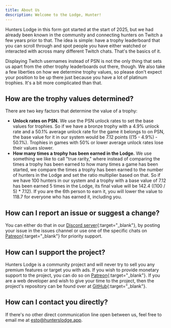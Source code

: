 ```yaml
---
title: About Us
description: Welcome to the Lodge, Hunter!
---
```


Hunters Lodge in this form got started at the start of 2025, but we had already been known in the community and connecting hunters on Twitch a few years prior to that. The idea is simple: have a trophy leaderboard that you can scroll through and spot people you have either watched or interacted with across many different Twitch chats. That's the basics of it.

Displaying Twitch usernames instead of PSN is not the only thing that sets us apart from the other trophy leaderboards out there, though. We also take a few liberties on how we determine trophy values, so please don't expect your position to be up there just because you have a lot of platinum trophies. It's a bit more complicated than that.

## How are the trophy values determined?

There are two key factors that determine the value of a trophy:

- **Unlock rates on PSN.** We use the PSN unlock rates to set the base values for trophies. So if we have a bronze trophy with a 4.9% unlock rate and a 50.1% average unlock rate for the game it belongs to on PSN, the base value for it in our system would be 7.12 points ((15 - 4.9%) - 50.1%). Trophies in games with 50% or lower average unlock rates lose their values slower.
- **How many times a trophy has been earned in the Lodge.** We use something we like to call "true rarity," where instead of comparing the times a trophy has been earned to how many times a game has been started, we compare the times a trophy has been earned to the number of hunters in the Lodge and set the ratio multiplier based on that. So if we have 100 hunters in our system and a trophy with a base value of 7.12 has been earned 5 times in the Lodge, its final value will be 142.4 ((100 / 5) \* 7.12). If you are the 6th person to earn it, you will lower the value to 118.7 for everyone who has earned it, including you.

## How can I report an issue or suggest a change?

You can either do that in our [Discord server](https://discord.gg/QYNsXnMMnA){:target="\_blank"}, by posting your issue in the issues channel or use one of the specific chats on [Patreon](https://www.patreon.com/estoforshort){:target="\_blank"} for priority support.

## How can I support the project?

Hunters Lodge is a community project and will never try to sell you any premium features or target you with ads. If you wish to provide monetary support to the project, you can do so on [Patreon](https://www.patreon.com/estoforshort){:target="\_blank"}. If you are a web developer and wish to give your time to the project, then the project's repository can be found over at [GitHub](https://github.com/estoforshort/hunterslodge.app){:target="\_blank"}.

## How can I contact you directly?

If there's no other direct communication line open between us, feel free to email me at <esto@hunterslodge.app>.
